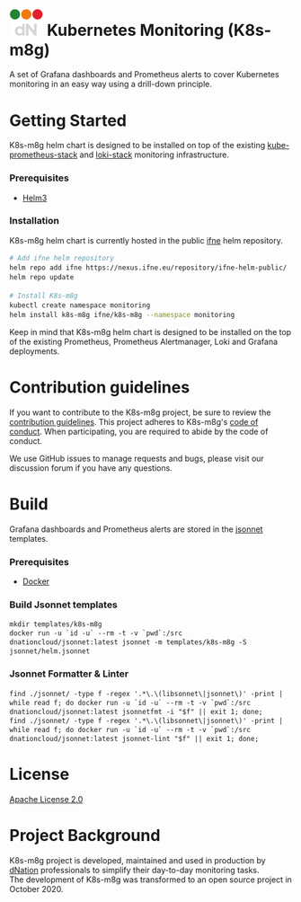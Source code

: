 # <img src="images/logo.png" width="60" height="auto"> Kubernetes Monitoring (K8s-m8g)  

A set of Grafana dashboards and Prometheus alerts to cover Kubernetes monitoring in an easy way using a drill-down principle.

# Getting Started

K8s-m8g helm chart is designed to be installed on top of the existing [kube-prometheus-stack](https://github.com/prometheus-community/helm-charts/tree/main/charts/kube-prometheus-stack)
and [loki-stack](https://github.com/grafana/loki/tree/master/production/helm/loki-stack) monitoring infrastructure.

### Prerequisites

* [Helm3](https://helm.sh/)

### Installation

K8s-m8g helm chart is currently hosted in the public [ifne](https://www.ifne.eu/) helm repository.

```bash
# Add ifne helm repository
helm repo add ifne https://nexus.ifne.eu/repository/ifne-helm-public/
helm repo update

# Install K8s-m8g
kubectl create namespace monitoring
helm install k8s-m8g ifne/k8s-m8g --namespace monitoring
```

Keep in mind that K8s-m8g helm chart is designed to be installed on the top of the existing Prometheus, Prometheus Alertmanager, Loki and Grafana deployments.

# Contribution guidelines

If you want to contribute to the K8s-m8g project, be sure to review the
[contribution guidelines](CONTRIBUTING.md). This project adheres to K8s-m8g's
[code of conduct](CODE_OF_CONDUCT.md). When participating, you are required to abide by the code of conduct.

We use GitHub issues to manage requests and bugs, please visit our discussion forum if you have any questions.

# Build 

Grafana dashboards and Prometheus alerts are stored in the [jsonnet](https://jsonnet.org/) templates. 

### Prerequisites

- [Docker](https://www.docker.com/)

### Build Jsonnet templates

```
mkdir templates/k8s-m8g
docker run -u `id -u` --rm -t -v `pwd`:/src dnationcloud/jsonnet:latest jsonnet -m templates/k8s-m8g -S jsonnet/helm.jsonnet
```

### Jsonnet Formatter & Linter

```
find ./jsonnet/ -type f -regex '.*\.\(libsonnet\|jsonnet\)' -print |  while read f; do docker run -u `id -u` --rm -t -v `pwd`:/src dnationcloud/jsonnet:latest jsonnetfmt -i "$f" || exit 1; done;
find ./jsonnet/ -type f -regex '.*\.\(libsonnet\|jsonnet\)' -print |  while read f; do docker run -u `id -u` --rm -t -v `pwd`:/src dnationcloud/jsonnet:latest jsonnet-lint "$f" || exit 1; done;
```

# License

[Apache License 2.0](LICENSE)

# Project Background

K8s-m8g project is developed, maintained and used in production by [dNation](https://www.dnation.tech/) professionals 
to simplify their day-to-day monitoring tasks.  
The development of K8s-m8g was transformed to an open source project in October 2020.
